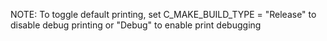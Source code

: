 NOTE: To toggle default printing, set C_MAKE_BUILD_TYPE = "Release" to disable debug printing or "Debug" to enable print debugging